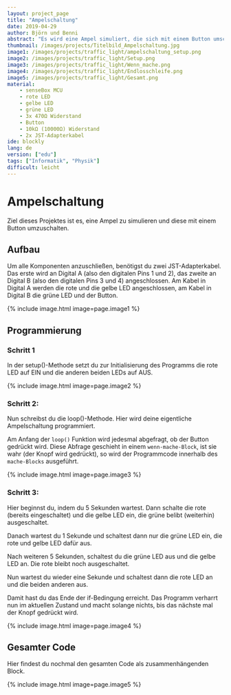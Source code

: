 ```yaml
---
layout: project_page
title: "Ampelschaltung"
date: 2019-04-29
author: Björn und Benni
abstract: "Es wird eine Ampel simuliert, die sich mit einem Button umschalten lässt."
thumbnail: /images/projects/Titelbild_Ampelschaltung.jpg
image1: /images/projects/traffic_light/ampelschaltung_setup.png
image2: /images/projects/traffic_light/Setup.png
image3: /images/projects/traffic_light/Wenn_mache.png
image4: /images/projects/traffic_light/Endlosschleife.png
image5: /images/projects/traffic_light/Gesamt.png
material:
    - senseBox MCU
    - rote LED
    - gelbe LED
    - grüne LED
    - 3x 470Ω Widerstand
    - Button
    - 10kΩ (10000Ω) Widerstand
    - 2x JST-Adapterkabel
ide: blockly    
lang: de
version: ["edu"]
tags: ["Informatik", "Physik"]
difficult: leicht
---
```

# Ampelschaltung
Ziel dieses Projektes ist es, eine Ampel zu simulieren und diese mit einem Button umzuschalten. 

## Aufbau

Um alle Komponenten anzuschließen, benötigst du zwei JST-Adapterkabel. Das erste wird an Digital A (also den digitalen Pins 1 und 2), das zweite an Digital B (also den digitalen Pins 3 und 4) angeschlossen. Am Kabel in Digital A werden die rote und die gelbe LED angeschlossen, am Kabel in Digital B die grüne LED und der Button.

{% include image.html image=page.image1 %}

## Programmierung

### Schritt 1
In der setup()-Methode setzt du zur Initialisierung des Programms die rote LED auf EIN und die anderen beiden LEDs auf AUS. 

{% include image.html image=page.image2 %}

### Schritt 2:
Nun schreibst du die loop()-Methode. Hier wird deine eigentliche Ampelschaltung programmiert. 

Am Anfang der `loop()` Funktion wird jedesmal abgefragt, ob der Button gedrückt wird.
Diese Abfrage geschieht in einem `wenn-mache-Block`, ist sie wahr (der Knopf wird gedrückt), so wird der Programmcode innerhalb des `mache-Blocks` ausgeführt.

{% include image.html image=page.image3 %}

### Schritt 3:

Hier beginnst du, indem du 5 Sekunden wartest. Dann schalte die rote (bereits eingeschaltet) und die gelbe LED ein, die grüne belibt (weiterhin) ausgeschaltet.

Danach wartest du 1 Sekunde und schaltest dann nur die grüne LED ein, die rote und gelbe LED dafür aus.

Nach weiteren 5 Sekunden, schaltest du die grüne LED aus und die gelbe LED an. Die rote bleibt noch ausgeschaltet.

Nun wartest du wieder eine Sekunde und schaltest dann die rote LED an und die beiden anderen aus.

Damit hast du das Ende der if-Bedingung erreicht. Das Programm verharrt nun im aktuellen Zustand und macht solange nichts, bis das nächste mal der Knopf gedrückt wird.

{% include image.html image=page.image4 %}


## Gesamter Code

Hier findest du nochmal den gesamten Code als zusammenhängenden Block.

{% include image.html image=page.image5 %}

